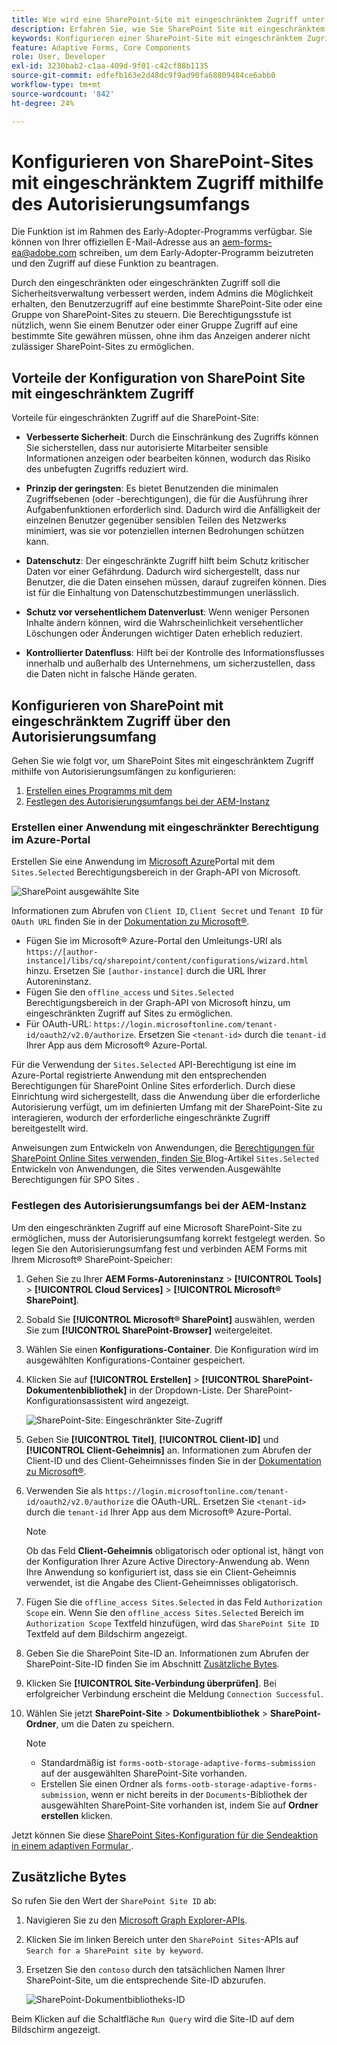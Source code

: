 ```yaml
---
title: Wie wird eine SharePoint-Site mit eingeschränktem Zugriff unter Verwendung des Autorisierungsumfangs konfiguriert?
description: Erfahren Sie, wie Sie SharePoint Site mit eingeschränktem Zugriff mithilfe des Autorisierungsumfangs konfigurieren.
keywords: Konfigurieren einer SharePoint-Site mit eingeschränktem Zugriff?, Konfigurieren von SharePoint mit eingeschränktem Zugriff, Verwenden des Autorisierungsumfangs zum Beschränken des Zugriffs für die SharePoint-Site.
feature: Adaptive Forms, Core Components
role: User, Developer
exl-id: 3230bab2-c1aa-409d-9f01-c42cf88b1135
source-git-commit: edfefb163e2d48dc9f9ad90fa68809484ce6abb0
workflow-type: tm+mt
source-wordcount: '842'
ht-degree: 24%

---
```


# Konfigurieren von SharePoint-Sites mit eingeschränktem Zugriff mithilfe des Autorisierungsumfangs

<span class="preview"> Die Funktion ist im Rahmen des Early-Adopter-Programms verfügbar. Sie können von Ihrer offiziellen E-Mail-Adresse aus an aem-forms-ea@adobe.com schreiben, um dem Early-Adopter-Programm beizutreten und den Zugriff auf diese Funktion zu beantragen. </span>

Durch den eingeschränkten oder eingeschränkten Zugriff soll die Sicherheitsverwaltung verbessert werden, indem Admins die Möglichkeit erhalten, den Benutzerzugriff auf eine bestimmte SharePoint-Site oder eine Gruppe von SharePoint-Sites zu steuern. Die Berechtigungsstufe ist nützlich, wenn Sie einem Benutzer oder einer Gruppe Zugriff auf eine bestimmte Site gewähren müssen, ohne ihm das Anzeigen anderer nicht zulässiger SharePoint-Sites zu ermöglichen.

## Vorteile der Konfiguration von SharePoint Site mit eingeschränktem Zugriff

Vorteile für eingeschränkten Zugriff auf die SharePoint-Site:

* **Verbesserte Sicherheit**: Durch die Einschränkung des Zugriffs können Sie sicherstellen, dass nur autorisierte Mitarbeiter sensible Informationen anzeigen oder bearbeiten können, wodurch das Risiko des unbefugten Zugriffs reduziert wird.

* **Prinzip der geringsten**: Es bietet Benutzenden die minimalen Zugriffsebenen (oder -berechtigungen), die für die Ausführung ihrer Aufgabenfunktionen erforderlich sind. Dadurch wird die Anfälligkeit der einzelnen Benutzer gegenüber sensiblen Teilen des Netzwerks minimiert, was sie vor potenziellen internen Bedrohungen schützen kann.

* **Datenschutz**: Der eingeschränkte Zugriff hilft beim Schutz kritischer Daten vor einer Gefährdung. Dadurch wird sichergestellt, dass nur Benutzer, die die Daten einsehen müssen, darauf zugreifen können. Dies ist für die Einhaltung von Datenschutzbestimmungen unerlässlich.

* **Schutz vor versehentlichem Datenverlust**: Wenn weniger Personen Inhalte ändern können, wird die Wahrscheinlichkeit versehentlicher Löschungen oder Änderungen wichtiger Daten erheblich reduziert.

* **Kontrollierter Datenfluss**: Hilft bei der Kontrolle des Informationsflusses innerhalb und außerhalb des Unternehmens, um sicherzustellen, dass die Daten nicht in falsche Hände geraten.

## Konfigurieren von SharePoint mit eingeschränktem Zugriff über den Autorisierungsumfang

Gehen Sie wie folgt vor, um SharePoint Sites mit eingeschränktem Zugriff mithilfe von Autorisierungsumfängen zu konfigurieren:

1. [Erstellen eines Programms mit dem ](#create-an-application-with-the-limited-permission-in-the-azure-portal)
1. [Festlegen des Autorisierungsumfangs bei der AEM-Instanz](#set-the-authorization-scope-at-aem-instance)

### Erstellen einer Anwendung mit eingeschränkter Berechtigung im Azure-Portal

Erstellen Sie eine Anwendung im [Microsoft Azure](https://portal.azure.com/#home)Portal mit dem `Sites.Selected` Berechtigungsbereich in der Graph-API von Microsoft.

![SharePoint ausgewählte Site](/help/forms/assets/sharepoint-selected-site.png)

Informationen zum Abrufen von `Client ID`, `Client Secret` und `Tenant ID` für `OAuth URL` finden Sie in der [Dokumentation zu Microsoft®](https://learn.microsoft.com/de-de/graph/auth-register-app-v2).
* Fügen Sie im Microsoft® Azure-Portal den Umleitungs-URI als `https://[author-instance]/libs/cq/sharepoint/content/configurations/wizard.html` hinzu. Ersetzen Sie `[author-instance]` durch die URL Ihrer Autoreninstanz.
* Fügen Sie den `offline_access` und `Sites.Selected` Berechtigungsbereich in der Graph-API von Microsoft hinzu, um eingeschränkten Zugriff auf Sites zu ermöglichen.
* Für OAuth-URL: `https://login.microsoftonline.com/tenant-id/oauth2/v2.0/authorize`. Ersetzen Sie `<tenant-id>` durch die `tenant-id` Ihrer App aus dem Microsoft® Azure-Portal.

Für die Verwendung der `Sites.Selected` API-Berechtigung ist eine im Azure-Portal registrierte Anwendung mit den entsprechenden Berechtigungen für SharePoint Online Sites erforderlich. Durch diese Einrichtung wird sichergestellt, dass die Anwendung über die erforderliche Autorisierung verfügt, um im definierten Umfang mit der SharePoint-Site zu interagieren, wodurch der erforderliche eingeschränkte Zugriff bereitgestellt wird.

Anweisungen zum Entwickeln von Anwendungen, die [ Berechtigungen für SharePoint Online Sites verwenden, finden Sie ](https://techcommunity.microsoft.com/t5/microsoft-sharepoint-blog/develop-applications-that-use-sites-selected-permissions-for-spo/ba-p/3790476) Blog-Artikel `Sites.Selected` Entwickeln von Anwendungen, die Sites verwenden.Ausgewählte Berechtigungen für SPO Sites .

### Festlegen des Autorisierungsumfangs bei der AEM-Instanz

Um den eingeschränkten Zugriff auf eine Microsoft SharePoint-Site zu ermöglichen, muss der Autorisierungsumfang korrekt festgelegt werden. So legen Sie den Autorisierungsumfang fest und verbinden AEM Forms mit Ihrem Microsoft® SharePoint-Speicher:

1. Gehen Sie zu Ihrer **AEM Forms-Autoreninstanz** > **[!UICONTROL Tools]** > **[!UICONTROL Cloud Services]** > **[!UICONTROL Microsoft® SharePoint]**.
1. Sobald Sie **[!UICONTROL Microsoft® SharePoint]** auswählen, werden Sie zum **[!UICONTROL SharePoint-Browser]** weitergeleitet.
1. Wählen Sie einen **Konfigurations-Container**. Die Konfiguration wird im ausgewählten Konfigurations-Container gespeichert.
1. Klicken Sie auf **[!UICONTROL Erstellen]** > **[!UICONTROL SharePoint-Dokumentenbibliothek]** in der Dropdown-Liste. Der SharePoint-Konfigurationsassistent wird angezeigt.

   ![SharePoint-Site: Eingeschränkter Site-Zugriff](/help/forms/assets/sharepoint-doc-library-limited-scopes.png)

1. Geben Sie **[!UICONTROL Titel]**, **[!UICONTROL Client-ID]** und **[!UICONTROL Client-Geheimnis]** an. Informationen zum Abrufen der Client-ID und des Client-Geheimnisses finden Sie in der [Dokumentation zu Microsoft®](https://learn.microsoft.com/de-de/graph/auth-register-app-v2).

1. Verwenden Sie als `https://login.microsoftonline.com/tenant-id/oauth2/v2.0/authorize` die OAuth-URL. Ersetzen Sie `<tenant-id>` durch die `tenant-id` Ihrer App aus dem Microsoft® Azure-Portal.

   >[!NOTE]
   >
   > Ob das Feld **Client-Geheimnis** obligatorisch oder optional ist, hängt von der Konfiguration Ihrer Azure Active Directory-Anwendung ab. Wenn Ihre Anwendung so konfiguriert ist, dass sie ein Client-Geheimnis verwendet, ist die Angabe des Client-Geheimnisses obligatorisch.

1. Fügen Sie die `offline_access Sites.Selected` in das Feld `Authorization Scope` ein. Wenn Sie den `offline_access Sites.Selected` Bereich im `Authorization Scope` Textfeld hinzufügen, wird das `SharePoint Site ID` Textfeld auf dem Bildschirm angezeigt.

1. Geben Sie die SharePoint Site-ID an. Informationen zum Abrufen der SharePoint-Site-ID finden Sie im Abschnitt [Zusätzliche Bytes](#extra-bytes).

1. Klicken Sie **[!UICONTROL Site-Verbindung überprüfen]**. Bei erfolgreicher Verbindung erscheint die Meldung `Connection Successful`.

1. Wählen Sie jetzt **SharePoint-Site** > **Dokumentbibliothek** > **SharePoint-Ordner**, um die Daten zu speichern.

   >[!NOTE]
   >
   >* Standardmäßig ist `forms-ootb-storage-adaptive-forms-submission` auf der ausgewählten SharePoint-Site vorhanden.
   >* Erstellen Sie einen Ordner als `forms-ootb-storage-adaptive-forms-submission`, wenn er nicht bereits in der `Documents`-Bibliothek der ausgewählten SharePoint-Site vorhanden ist, indem Sie auf **Ordner erstellen** klicken.

Jetzt können Sie diese [SharePoint Sites-Konfiguration für die Sendeaktion in einem adaptiven Formular ](/help/forms/configure-submit-action-sharepoint.md#use-sharepoint-document-library-configuration-in-an-adaptive-form-use-sharepoint-configuartion-in-af).

## Zusätzliche Bytes

So rufen Sie den Wert der `SharePoint Site ID` ab:
1. Navigieren Sie zu den [Microsoft Graph Explorer-APIs](https://developer.microsoft.com/en-us/graph/graph-explorer).
1. Klicken Sie im linken Bereich unter den `SharePoint Sites`-APIs auf `Search for a SharePoint site by keyword`.
1. Ersetzen Sie den `contoso` durch den tatsächlichen Namen Ihrer SharePoint-Site, um die entsprechende Site-ID abzurufen.

   ![SharePoint-Dokumentbibliotheks-ID](/help/forms/assets/sharepoint-site-id.png)

Beim Klicken auf die Schaltfläche `Run Query` wird die Site-ID auf dem Bildschirm angezeigt.
